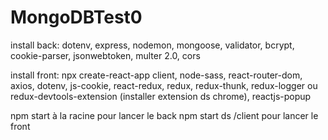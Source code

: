 # MongoDBTest0


install back: dotenv, express, nodemon, mongoose, validator, bcrypt, cookie-parser, jsonwebtoken, multer 2.0, cors

install front: npx create-react-app client, node-sass, react-router-dom, axios, dotenv, js-cookie, react-redux, redux, redux-thunk, redux-logger ou redux-devtools-extension (installer extension ds chrome), reactjs-popup

<!-- login: filsdesagesfarouches@gmail.com TestTest22 -->

npm start à la racine pour lancer le back
npm start ds /client pour lancer le front
